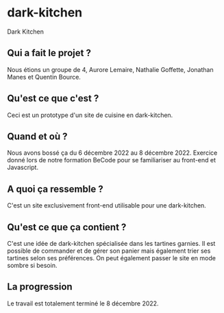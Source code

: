 # dark-kitchen
Dark Kitchen


## Qui a fait le projet ?
Nous étions un groupe de 4, Aurore Lemaire, Nathalie Goffette, Jonathan Manes et Quentin Bource. 

## Qu'est ce que c'est ? 
Ceci est un prototype d'un site de cuisine en dark-kitchen.

## Quand et où ?
Nous avons bossé ça du 6 décembre 2022 au 8 décembre 2022. Exercice donné lors de notre formation BeCode pour se familiariser au front-end et Javascript.

## A quoi ça ressemble ?

C'est un site exclusivement front-end utilisable pour une dark-kitchen.

## Qu'est ce que ça contient ?

C'est une idée de dark-kitchen spécialisée dans les tartines garnies. Il est possible de commander et de gérer son panier
mais également trier ses tartines selon ses préférences. On peut également passer le site en mode sombre si besoin. 

## La progression 
Le travail est totalement terminé le 8 décembre 2022.



